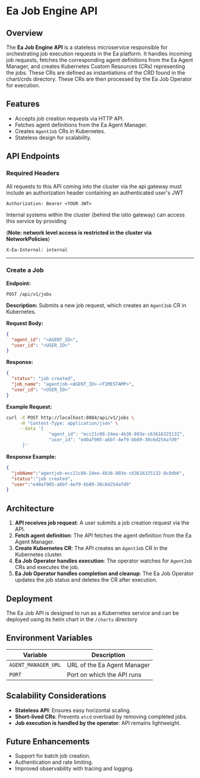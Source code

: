 # Ea Job Engine API

## Overview
The **Ea Job Engine API** is a stateless microservice responsible for orchestrating job execution requests in the Ea platform. It handles incoming job requests, fetches the corresponding agent definitions from the Ea Agent Manager, and creates Kubernetes Custom Resources (CRs) representing the jobs. These CRs are defined as instantiations of the CRD found in the chart/crds directory. These CRs are then processed by the Ea Job Operator for execution.

## Features
- Accepts job creation requests via HTTP API.
- Fetches agent definitions from the Ea Agent Manager.
- Creates `AgentJob` CRs in Kubernetes.
- Stateless design for scalability.

## API Endpoints

### Required Headers
All requests to this API coming into the cluster via the api gateway must include an authorization header containing an authenticated user's JWT

```
Authorization: Bearer <YOUR JWT>
```

Internal systems within the cluster (behind the istio gateway) can access this service by providing

(**Note: network level access is restricted in the cluster via NetworkPolicies**)

```
X-Ea-Internal: internal
```


---

### **Create a Job**
**Endpoint:**
```
POST /api/v1/jobs
```
**Description:**
Submits a new job request, which creates an `AgentJob` CR in Kubernetes.

**Request Body:**
```json
{
  "agent_id": "<AGENT_ID>",
  "user_id": "<USER_ID>"
}
```

**Response:**
```json
{
  "status": "job created",
  "job_name": "agentjob-<AGENT_ID>-<TIMESTAMP>",
  "user_id": "<USER_ID>"
}
```

**Example Request:**
```sh
curl -X POST http://localhost:8084/api/v1/jobs \
     -H "Content-Type: application/json" \
     --data '{
                "agent_id": "ecc21c86-24ee-4b36-803e-c63616325132",
                "user_id": "e40af905-a6bf-4ef9-bb89-30c6d254afd9"
      }'
```

**Response Example:**
```json
{
  "jobName":"agentjob-ecc21c86-24ee-4b36-803e-c63616325132-8c8db6",
  "status":"job created",
  "user":"e40af905-a6bf-4ef9-bb89-30c6d254afd9"
}
```

## Architecture
1. **API receives job request**: A user submits a job creation request via the API.
2. **Fetch agent definition**: The API fetches the agent definition from the Ea Agent Manager.
3. **Create Kubernetes CR**: The API creates an `AgentJob` CR in the Kubernetes cluster.
4. **Ea Job Operator handles execution**: The operator watches for `AgentJob` CRs and executes the job.
5. **Ea Job Operator handles completion and cleanup**: The Ea Job Operator updates the job status and deletes the CR after execution.

## Deployment
The Ea Job API is designed to run as a Kubernetes service and can be deployed using its helm chart in the `/charts` directory

## Environment Variables
| Variable | Description |
|----------|------------|
| `AGENT_MANAGER_URL` | URL of the Ea Agent Manager |
| `PORT` | Port on which the API runs |

## Scalability Considerations
- **Stateless API**: Ensures easy horizontal scaling.
- **Short-lived CRs**: Prevents `etcd` overload by removing completed jobs.
- **Job execution is handled by the operator**: API remains lightweight.

## Future Enhancements
- Support for batch job creation.
- Authentication and rate limiting.
- Improved observability with tracing and logging.

